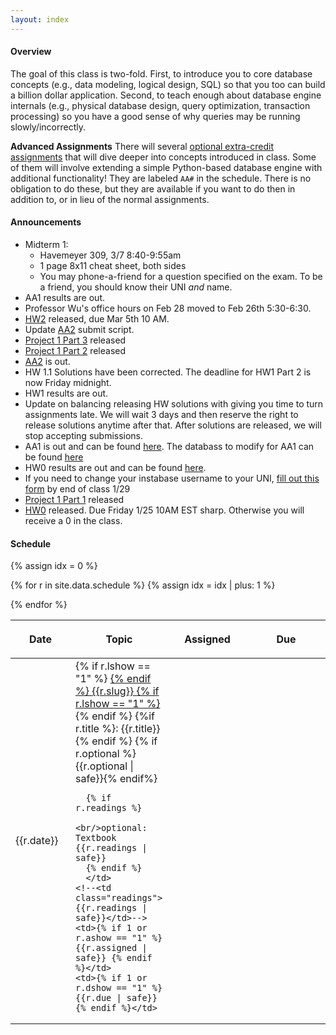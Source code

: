 ```yaml
---
layout: index
---
```


#### Overview

The goal of this class is two-fold. First, to introduce you to core database concepts (e.g., data modeling, logical design, SQL) so that you too can build a billion dollar application. Second, to teach enough about database engine internals (e.g., physical database design, query optimization, transaction processing) so you have a good sense of why queries may be running slowly/incorrectly.

**Advanced Assignments**  There will several [optional extra-credit assignments](https://github.com/w4111/advanced) that will dive deeper into concepts introduced in class.   Some of them will involve extending a simple Python-based database engine with additional functionality!  They are labeled `AA#` in the schedule.  There is no obligation to do these, but they are available if you want to do then in addition to, or in lieu of the normal assignments.

<!--<center><span style="font-size: 20pt">Please do not ask me about the waitlist</span></center>-->

#### Announcements
* Midterm 1: 
  * Havemeyer 309, 3/7 8:40-9:55am
  * 1 page 8x11 cheat sheet, both sides
  * You may phone-a-friend for a question specified on the exam.  To be a friend, you should know their UNI _and_ name.
* AA1 results are out.
* Professor Wu's office hours on Feb 28 moved to Feb 26th 5:30-6:30.
* [HW2](https://github.com/w4111/hw2-s19) released, due Mar 5th 10 AM.
* Update [AA2](https://github.com/w4111/advanced-public/blob/master/aa2.md) submit script.
* [Project 1 Part 3](https://github.com/w4111/project1-s19/blob/master/part3.md) released
* [Project 1 Part 2](https://github.com/w4111/project1-s19/blob/master/part2.md) released
* [AA2](https://github.com/w4111/advanced-public/blob/master/aa2.md) is out.
* HW 1.1 Solutions have been corrected. The deadline for HW1 Part 2 is now Friday midnight.
* HW1 results are out.
* Update on balancing releasing HW solutions with giving you time to turn assignments late.  We will wait 3 days and then reserve the right to release solutions anytime after that.  After solutions are released, we will stop accepting submissions.
* AA1 is out and can be found [here](https://github.com/w4111/advanced-public/blob/master/aa1.md). The databass to modify for AA1 can be found [here](https://github.com/w4111/databass-public/blob/master/README.md)
* HW0 results are out and can be found [here](https://github.com/w4111/hw0/blob/master/results.md).
* If you need to change your instabase username to your UNI, [fill out this form](https://docs.google.com/forms/d/e/1FAIpQLSdG1eY8_PoODroMax3TWk29h5IhWFkJYHYiZGX4BlYPrV209g/viewform) by end of class 1/29
* [Project 1 Part 1](https://github.com/w4111/project1) released
* [HW0](https://github.com/w4111/hw0) released.  Due Friday 1/25 10AM EST sharp.  Otherwise you will receive a 0 in the class.

#### Schedule

<table class="table table-striped schedule">
  <thead>
  <tr>
    <!--<th class="idx"></th>-->
    <th class="date" style="width: 5em; max-width: 5em;"> <p> <span>Date </span> </p> </th>
    <th style="min-width: 20%;"> <p> <span>Topic </span> </p> </th>
    <!--<th style="width: 15%"> <p> <span>Readings </span> </p> </th>-->
    <th style="width: 25%;"> <p> <span>Assigned</span> </p> </th>
    <th style="width: 25%;"> <p> <span>Due</span> </p> </th>
  </tr>
  </thead>
{% assign idx = 0 %}

{% for r in site.data.schedule %}
  {% assign idx = idx | plus: 1  %}
  <tr style="background-color: {{r.color}}; ">
    <!--<td class="idx">L{{idx}}</td>-->
    <td class="date">{{r.date}}</td>
    <td class="slug">
      {% if r.lshow == "1" %} <a href="{{r.link}}"> {% endif %}
        {{r.slug}}
      {% if r.lshow == "1" %} </a> {% endif %}
      {%if r.title %}: {{r.title}}{% endif %}
      {% if r.optional %}<br/>{{r.optional | safe}}{% endif%}
      
      {% if r.readings %}
        <br/>optional: Textbook {{r.readings | safe}}
      {% endif %}
      </td>
    <!--<td class="readings">{{r.readings | safe}}</td>-->
    <td>{% if 1 or r.ashow == "1" %} {{r.assigned | safe}} {% endif %}</td>
    <td>{% if 1 or r.dshow == "1" %} {{r.due | safe}} {% endif %}</td>
  </tr>
{% endfor %}
</table>


